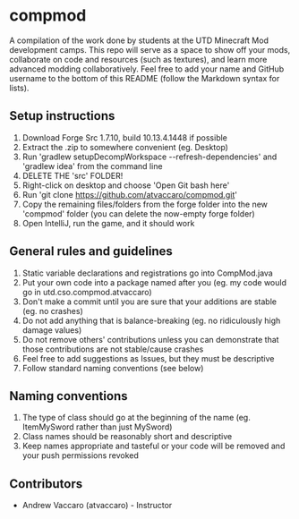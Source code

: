 # compmod
A compilation of the work done by students at the UTD Minecraft Mod development camps. This repo will serve as a space to show off your mods, collaborate on code and resources (such as textures), and learn more advanced modding collaboratively. Feel free to add your name and GitHub username to the bottom of this README (follow the Markdown syntax for lists).

## Setup instructions
1. Download Forge Src 1.7.10, build 10.13.4.1448 if possible
1. Extract the .zip to somewhere convenient (eg. Desktop)
1. Run 'gradlew setupDecompWorkspace --refresh-dependencies' and 'gradlew idea' from the command line
1. DELETE THE 'src' FOLDER!
1. Right-click on desktop and choose 'Open Git bash here'
1. Run 'git clone https://github.com/atvaccaro/compmod.git'
1. Copy the remaining files/folders from the forge folder into the new 'compmod' folder (you can delete the now-empty forge folder)
1. Open IntelliJ, run the game, and it should work

## General rules and guidelines
1. Static variable declarations and registrations go into CompMod.java
1. Put your own code into a package named after you (eg. my code would go in utd.cso.compmod.atvaccaro)
1. Don't make a commit until you are sure that your additions are stable (eg. no crashes)
1. Do not add anything that is balance-breaking (eg. no ridiculously high damage values)
1. Do not remove others' contributions unless you can demonstrate that those contributions are not stable/cause crashes
1. Feel free to add suggestions as Issues, but they must be descriptive
1. Follow standard naming conventions (see below)

## Naming conventions
1. The type of class should go at the beginning of the name (eg. ItemMySword rather than just MySword)
2. Class names should be reasonably short and descriptive
3. Keep names appropriate and tasteful or your code will be removed and your push permissions revoked

## Contributors
* Andrew Vaccaro (atvaccaro) - Instructor
